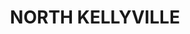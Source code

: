---
lastmod: '2025-04-06T06:05:20+00:00'
latitude: -33.6852
layout: suburb
longitude: 150.953
postcode: '2155'
state: NSW
title: NORTH KELLYVILLE
url: /nsw/north-kellyville/
---